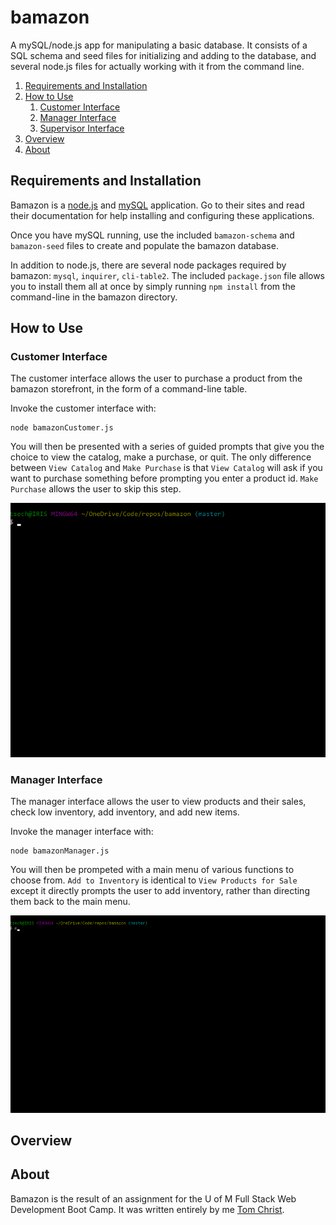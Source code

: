 # bamazon
A mySQL/node.js app for manipulating a basic database. It consists of a SQL schema and seed files for initializing and adding to the database, and several node.js files for actually working with it from the command line.

1. [Requirements and Installation](#requirements-and-installation)
1. [How to Use](#how-to-use)
    1. [Customer Interface](#customer-interface)
    1. [Manager Interface](#manager-interface)
    1. [Supervisor Interface](#supervisor-interface)
1. [Overview](#overview)
1. [About](#about)

## Requirements and Installation

Bamazon is a [node.js](https://nodejs.org/en/) and [mySQL](https://www.mysql.com/) application. Go to their sites and read their documentation for help installing and configuring these applications.

Once you have mySQL running, use the included `bamazon-schema` and `bamazon-seed` files to create and populate the bamazon database.

In addition to node.js, there are several node packages required by bamazon: `mysql`, `inquirer`, `cli-table2`. The included `package.json` file allows you to install them all at once by simply running `npm install` from the command-line in the bamazon directory.

## How to Use

### Customer Interface

The customer interface allows the user to purchase a product from the bamazon storefront, in the form of a command-line table.

Invoke the customer interface with:

```
node bamazonCustomer.js
```

You will then be presented with a series of guided prompts that give you the choice to view the catalog, make a purchase, or quit. The only difference between `View Catalog` and `Make Purchase` is that `View Catalog` will ask if you want to purchase something before prompting you enter a product id.  `Make Purchase` allows the user to skip this step.

![See the Demo](./gifs/bamazonCustomer-demo.gif)

### Manager Interface

The manager interface allows the user to view products and their sales, check low inventory, add inventory, and add new items.

Invoke the manager interface with:

```
node bamazonManager.js
```

You will then be prompeted with a main menu of various functions to choose from. `Add to Inventory` is identical to `View Products for Sale` except it directly prompts the user to add inventory, rather than directing them back to the main menu.

![See the Demo](./gifs/bamazonManager-demo.gif)

## Overview



## About

Bamazon is the result of an assignment for the U of M Full Stack Web Development Boot Camp. It was written entirely by me [Tom Christ](https://kiselblat.github.io/).